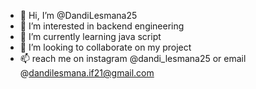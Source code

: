 - 👋 Hi, I’m @DandiLesmana25
- 👀 I’m interested in backend engineering
- 🌱 I’m currently learning java script
- 💞️ I’m looking to collaborate on my project
- 📫 reach me on instagram @dandi_lesmana25 or email @dandilesmana.if21@gmail.com

<!---
DandiLesmana25/DandiLesmana25 is a ✨ special ✨ repository because its `README.md` (this file) appears on your GitHub profile.
You can click the Preview link to take a look at your changes.
--->
